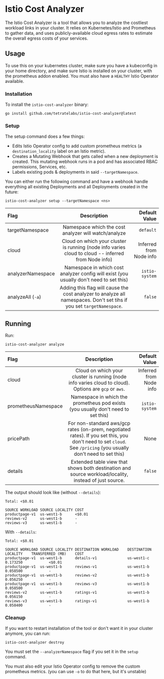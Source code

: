 # Istio Cost Analyzer

The Istio Cost Analyzer is a tool that allows you to analyze the costliest workload links in your cluster. It relies on Kubernetes/Istio and Prometheus to gather
data, and uses publicly-available cloud egress rates to estimate the overall egress costs of your services.

## Usage

To use this on your kubernetes cluster, make sure you have a kubeconfig in your home directory, and make sure Istio is installed on your cluster, with the prometheus addon enabled. You must also have a `HEALTHY` Istio Operator available.


### Installation

To install the `istio-cost-analyzer` binary:

```shell
go install github.com/tetratelabs/istio-cost-analyzer@latest
```

### Setup

The setup command does a few things:
- Edits Istio Operator config to add custom prometheus metrics (a `destination_locality` label on an Istio metric).
- Creates a Mutating Webhook that gets called when a new deployment is created. This mutating webhook runs in a pod and has associated RBAC permissions, Services, etc.
- Labels existing pods & deployments in said `--targetNamespace`.

You can either run the following command and have a webhook handle everything all existing Deployments and all Deployments created in the future:

```
istio-cost-analyzer setup --targetNamespace <ns>
```

| Flag              |                                                      Description                                                      |           Default Value |
|:------------------|:---------------------------------------------------------------------------------------------------------------------:|------------------------:|
| targetNamespace   |                                 Namespace which the cost analyzer will watch/analyze                                  |               `default` |
| cloud             |          Cloud on which your cluster is running (node info varies cloud to cloud -- inferred from Node info)          | Inferred from Node info |
| analyzerNamespace |                Namespace in which cost analyzer config will exist (you usually don't need to set this)                |          `istio-system` |
| analyzeAll (`-a`) | Adding this flag will cause the cost analyzer to analyze all namespaces. Don't set tihs if you set `targetNamespace`. |                 `false` |


## Running

Run:

```
istio-cost-analyzer analyze
```

| Flag                |                                                                           Description                                                                           |           Default Value |
|:--------------------|:---------------------------------------------------------------------------------------------------------------------------------------------------------------:|------------------------:|
| cloud               |                              Cloud on which your cluster is running (node info varies cloud to cloud). Options are `gcp` or `aws`.                              | Inferred from Node info |
| prometheusNamespace |                                        Namespace in which the prometheus pod exists (you usually don't need to set this)                                        |          `istio-system` |
| pricePath           | For non-standard aws/gcp rates (on-prem, negotiated rates). If you set this, you don't need to set `cloud`. See `/pricing` (you usually don't need to set this) |                    None |
| details             |                              Extended table view that shows both destination and source workload/locality, instead of just source.                              |                 `false` |


The output should look like (without `--details`): 

```
Total: <$0.01

SOURCE WORKLOAD	SOURCE LOCALITY	COST   
productpage-v1 	us-west1-b     	<$0.01	
reviews-v2     	us-west1-b     	-     	
reviews-v3     	us-west1-b     	-  
```
With `--details`:

```
Total: <$0.01

SOURCE WORKLOAD	SOURCE LOCALITY	DESTINATION WORKLOAD	DESTINATION LOCALITY	TRANSFERRED (MB)	COST   
productpage-v1 	us-west1-b     	details-v1          	us-west1-c          	0.173250        	<$0.01	
productpage-v1 	us-west1-b     	reviews-v1          	us-west1-b          	0.058500        	-     	
productpage-v1 	us-west1-b     	reviews-v2          	us-west1-b          	0.056250        	-     	
productpage-v1 	us-west1-b     	reviews-v3          	us-west1-b          	0.058500        	-     	
reviews-v2     	us-west1-b     	ratings-v1          	us-west1-b          	0.056150        	-     	
reviews-v3     	us-west1-b     	ratings-v1          	us-west1-b          	0.058400        	-    
```

### Cleanup

If you want to restart installation of the tool or don't want it in your cluster anymore, you can run:
    
```
istio-cost-analyzer destroy
```

You must set the `--analyzerNamespace` flag if you set it in the `setup` command.

You must also edit your Istio Operator config to remove the custom prometheus metrics. (you can use `-o` to do that here, but it's unstable)